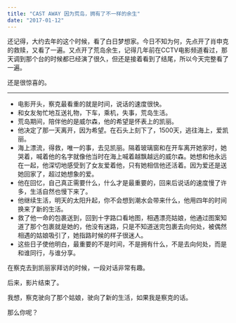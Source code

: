 ```yaml
---
title: "CAST AWAY 因为荒岛，拥有了不一样的余生"
date: "2017-01-12"
---
```


还记得，大约去年的这个时候，看了白日梦想家。今日不知为何，先点开了肖申克的救赎，又看了一遍。又点开了荒岛余生，记得几年前在CCTV电影频道看过，那天调到那个台的时候都已经演了很久，但还是接着看到了结尾，所以今天完整看了一遍。

还是很惊喜的。

* * *

- 电影开头，察克最看重的就是时间，说话的速度很快。
- 和女友匆忙地互送礼物，下车，乘机，失事，荒岛生活。
- 荒岛期间，陪伴他的是威尔森，他的希望是怀表上的凯丽。
- 他决定了那一天离开，因为希望。在石头上刻下了，1500天，逃往海上，爱凯丽。
- 海上漂流，得救，唯一的事，去见凯丽。隔着玻璃窗和在开车离开她家时，她哭着，喊着他的名字就像他当时在海上喊着越飘越远的威尔森。她想和他永远在一起，他深切地感受到了女友爱着他，只有她相信他还活着。因为爱还是送她回家了，超过她想象的爱。
- 他在回忆，自己真正需要什么，什么才是最重要的，回来后说话的速度慢了许多，生活自然也慢下来了。
- 他继续生活，明天的太阳升起，你不会想到潮水会带来什么，他用四年的时间换来了新的生活。
- 救了他一命的包裹送到，回到十字路口看地图，相遇漂亮姑娘，他通过图案知道了那个包裹就是她的，他没有迷路，只是不知道送完包裹去向何处，被偶然相遇的姑娘吸引了，她指路时候的样子很迷人。
- 这些日子使他明白，最重要的不是时间，不是拥有什么，不是去向何处，而是和谁同行，与谁分享。

在察克去到凯丽家拜访的时候，一段对话非常有趣。

后来，影片结束了。

我想，察克驶向了那个姑娘，驶向了新的生活，如果我是察克的话。

那么你呢？
